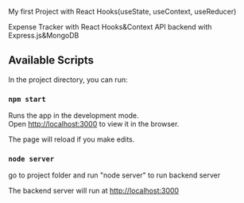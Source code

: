 My first Project with React Hooks(useState, useContext, useReducer)

Expense Tracker with React Hooks&Context API  backend with Express.js&MongoDB

## Available Scripts

In the project directory, you can run:

### `npm start`

Runs the app in the development mode.<br />
Open [http://localhost:3000](http://localhost:3000) to view it in the browser.

The page will reload if you make edits.<br />

### `node server`
go to project folder and run "node server" to run backend server 

The backend server will run at [http://localhost:3000](http://localhost:3000)
 












